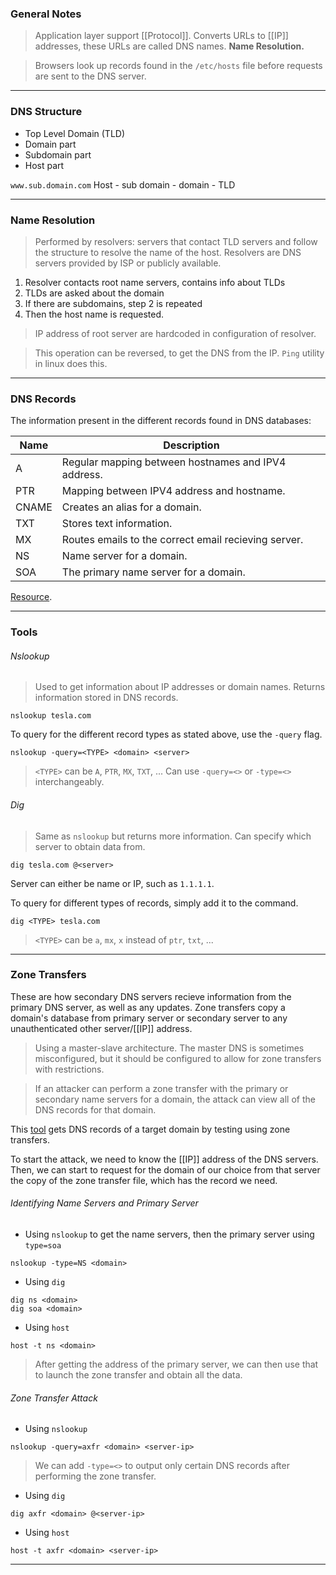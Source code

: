 
### General Notes

> Application layer support [[Protocol]].
> Converts URLs to [[IP]] addresses, these URLs are called DNS names. **Name Resolution.**

> Browsers look up records found in the `/etc/hosts` file before requests are sent to the DNS server.

---
### DNS Structure

* Top Level Domain (TLD)
* Domain part
* Subdomain part
* Host part

`www.sub.domain.com`
Host - sub domain - domain - TLD

---

### Name Resolution

> Performed by resolvers: servers that contact TLD servers and follow the structure to resolve the name of the host.
> Resolvers are DNS servers provided by ISP or publicly available.

1. Resolver contacts root name servers, contains info about TLDs
2. TLDs are asked about the domain
3. If there are subdomains, step 2 is repeated
4. Then the host name is requested.

> IP address of root server are hardcoded in configuration of resolver.

> This operation can be reversed, to get the DNS from the IP. 
> `Ping` utility in linux does this.

---

### DNS Records

The information present in the different records found in DNS databases:

| Name  | Description                                          |
| ----- | ---------------------------------------------------- |
| A     | Regular mapping between hostnames and IPV4 address.  |
| PTR   | Mapping between IPV4 address and hostname.           |
| CNAME | Creates an alias for a domain.                       |
| TXT   | Stores text information.                              |
| MX    | Routes emails to the correct email recieving server. |
| NS    | Name server for a domain.                             |
| SOA      | The primary name server for a domain.                                                     |

[Resource](https://www.tutorialspoint.com/dns-resource-records).

---

### Tools

###### Nslookup

> Used to get information about IP addresses or domain names.
> Returns information stored in DNS records.
```
nslookup tesla.com
```

To query for the different record types as stated above, use the `-query` flag.
```
nslookup -query=<TYPE> <domain> <server>
```
> `<TYPE>` can be `A`, `PTR`, `MX`, `TXT`, ...
> Can use `-query=<>` or `-type=<>` interchangeably. 

###### Dig

> Same as `nslookup` but returns more information.
> Can specify which server to obtain data from.
```
dig tesla.com @<server>
```
Server can either be name or IP, such as `1.1.1.1`.

To query for different types of records, simply add it to the command.
```
dig <TYPE> tesla.com 
```
> `<TYPE>` can be `a`, `mx`, `x` instead of `ptr`, `txt`, ...

---

### Zone Transfers

These are how secondary DNS servers recieve information from the primary DNS server, as well as any updates. Zone transfers copy a domain's database from primary server or secondary server to any unauthenticated other server/[[IP]] address.

> Using a master-slave architecture.
> The master DNS is sometimes misconfigured, but it should be configured to allow for zone transfers with restrictions.

> If an attacker can perform a zone transfer with the primary or secondary name servers for a domain, the attack can view all of the DNS records for that domain.

This [tool](https://hackertarget.com/zone-transfer/) gets DNS records of a target domain by testing using zone transfers.

To start the attack, we need to know the [[IP]] address of the DNS servers. Then, we can start to request for the domain of our choice from that server the copy of the zone transfer file, which has the record we need.

###### Identifying Name Servers and Primary Server

* Using `nslookup` to get the name servers, then the primary server using `type=soa`
```
nslookup -type=NS <domain>
```
* Using `dig`
```
dig ns <domain>
dig soa <domain>
```
* Using `host`
```
host -t ns <domain>
```

> After getting the address of the primary server, we can then use that to launch the zone transfer and obtain all the data.

###### Zone Transfer Attack

* Using `nslookup`
```
nslookup -query=axfr <domain> <server-ip>
```
> We can add `-type=<>` to output only certain DNS records after performing the zone transfer.

* Using `dig`
```
dig axfr <domain> @<server-ip> 
```
* Using `host`
```
host -t axfr <domain> <server-ip>
```

---
